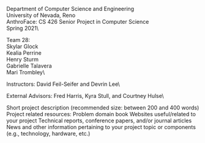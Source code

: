 Department of Computer Science and Engineering\
University of Nevada, Reno\
AnthroFace: CS 426 Senior Project in Computer Science\
Spring 2021\
    
    
Team 28:\
Skylar Glock\
Kealia Perrine\
Henry Sturm\
Gabrielle Talavera\
Mari Trombley\
  
  
Instructors: David Feil-Seifer and Devrin Lee\
    
    
External Advisors: Fred Harris, Kyra Stull, and Courtney Hulse\
    
    
Short project description (recommended size: between 200 and 400 words)
Project related resources:
Problem domain book
Websites useful/related to your project
Technical reports, conference papers, and/or journal articles
News and other information pertaining to your project topic or components (e.g., technology, hardware, etc.)
